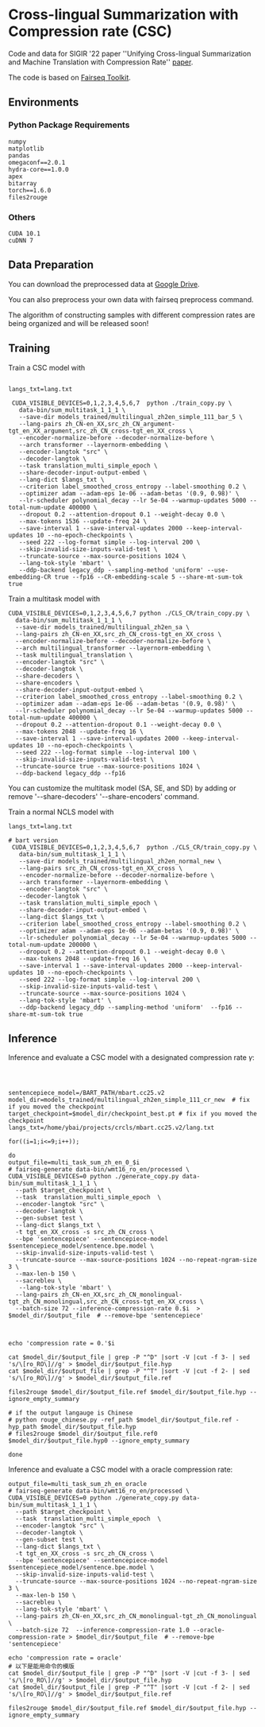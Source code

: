 # Cross-lingual Summarization with Compression rate (CSC)

Code and data for SIGIR '22 paper ''Unifying Cross-lingual Summarization and Machine Translation with Compression Rate'' [paper](https://arxiv.org/abs/2110.07936).

The code is based on [Fairseq Toolkit](https://github.com/pytorch/fairseq). 



## Environments
### Python Package Requirements
```
numpy
matplotlib
pandas
omegaconf==2.0.1
hydra-core==1.0.0
apex
bitarray
torch==1.6.0
files2rouge
```
### Others
```
CUDA 10.1
cuDNN 7
```
## Data Preparation 
You can download the preprocessed data at [Google Drive](https://drive.google.com/drive/folders/1FdOYP6-Zv50PVlL6h8wwHFWos0RppF7V?usp=sharing).

You can also preprocess your own data with fairseq preprocess command.

The algorithm of constructing samples with different compression rates are being organized and will be released soon! 

## Training

Train a CSC model with 
```

langs_txt=lang.txt 

 CUDA_VISIBLE_DEVICES=0,1,2,3,4,5,6,7  python ./train_copy.py \
   data-bin/sum_multitask_1_1_1 \
   --save-dir models_trained/multilingual_zh2en_simple_111_bar_5 \
   --lang-pairs zh_CN-en_XX,src_zh_CN_argument-tgt_en_XX_argument,src_zh_CN_cross-tgt_en_XX_cross \
   --encoder-normalize-before --decoder-normalize-before \
   --arch transformer --layernorm-embedding \
   --encoder-langtok "src" \
   --decoder-langtok \
   --task translation_multi_simple_epoch \
   --share-decoder-input-output-embed \
   --lang-dict $langs_txt \
   --criterion label_smoothed_cross_entropy --label-smoothing 0.2 \
   --optimizer adam --adam-eps 1e-06 --adam-betas '(0.9, 0.98)' \
   --lr-scheduler polynomial_decay --lr 5e-04 --warmup-updates 5000 --total-num-update 400000 \
   --dropout 0.2 --attention-dropout 0.1 --weight-decay 0.0 \
   --max-tokens 1536 --update-freq 24 \
   --save-interval 1 --save-interval-updates 2000 --keep-interval-updates 10 --no-epoch-checkpoints \
   --seed 222 --log-format simple --log-interval 200 \
   --skip-invalid-size-inputs-valid-test \
   --truncate-source --max-source-positions 1024 \
   --lang-tok-style 'mbart' \
   --ddp-backend legacy_ddp --sampling-method 'uniform' --use-embedding-CR true --fp16 --CR-embedding-scale 5 --share-mt-sum-tok true 
```

Train a multitask model with

```
CUDA_VISIBLE_DEVICES=0,1,2,3,4,5,6,7 python ./CLS_CR/train_copy.py \
  data-bin/sum_multitask_1_1_1 \
  --save-dir models_trained/multilingual_zh2en_sa \
  --lang-pairs zh_CN-en_XX,src_zh_CN_cross-tgt_en_XX_cross \
  --encoder-normalize-before --decoder-normalize-before \
  --arch multilingual_transformer --layernorm-embedding \
  --task multilingual_translation \
  --encoder-langtok "src" \
  --decoder-langtok \
  --share-decoders \
  --share-encoders \
  --share-decoder-input-output-embed \
  --criterion label_smoothed_cross_entropy --label-smoothing 0.2 \
  --optimizer adam --adam-eps 1e-06 --adam-betas '(0.9, 0.98)' \
  --lr-scheduler polynomial_decay --lr 5e-04 --warmup-updates 5000 --total-num-update 400000 \
  --dropout 0.2 --attention-dropout 0.1 --weight-decay 0.0 \
  --max-tokens 2048 --update-freq 16 \
  --save-interval 1 --save-interval-updates 2000 --keep-interval-updates 10 --no-epoch-checkpoints \
  --seed 222 --log-format simple --log-interval 100 \
  --skip-invalid-size-inputs-valid-test \
  --truncate-source true --max-source-positions 1024 \
  --ddp-backend legacy_ddp --fp16
```
You can customize the multitask model (SA, SE, and SD) by adding or remove '--share-decoders' '--share-encoders' command.


Train a normal NCLS model with

```
langs_txt=lang.txt

# bart version
 CUDA_VISIBLE_DEVICES=0,1,2,3,4,5,6,7  python ./CLS_CR/train_copy.py \
   data-bin/sum_multitask_1_1_1 \
   --save-dir models_trained/multilingual_zh2en_normal_new \
   --lang-pairs src_zh_CN_cross-tgt_en_XX_cross \
   --encoder-normalize-before --decoder-normalize-before \
   --arch transformer --layernorm-embedding \
   --encoder-langtok "src" \
   --decoder-langtok \
   --task translation_multi_simple_epoch \
   --share-decoder-input-output-embed \
   --lang-dict $langs_txt \
   --criterion label_smoothed_cross_entropy --label-smoothing 0.2 \
   --optimizer adam --adam-eps 1e-06 --adam-betas '(0.9, 0.98)' \
   --lr-scheduler polynomial_decay --lr 5e-04 --warmup-updates 5000 --total-num-update 200000 \
   --dropout 0.2 --attention-dropout 0.1 --weight-decay 0.0 \
   --max-tokens 2048 --update-freq 16 \
   --save-interval 1 --save-interval-updates 2000 --keep-interval-updates 10 --no-epoch-checkpoints \
   --seed 222 --log-format simple --log-interval 200 \
   --skip-invalid-size-inputs-valid-test \
   --truncate-source --max-source-positions 1024 \
   --lang-tok-style 'mbart' \
   --ddp-backend legacy_ddp --sampling-method 'uniform'  --fp16 --share-mt-sum-tok true

```

## Inference

Inference and evaluate a CSC model with a designated compression rate $\gamma$:

```



sentencepiece_model=/BART_PATH/mbart.cc25.v2
model_dir=models_trained/multilingual_zh2en_simple_111_cr_new  # fix if you moved the checkpoint
target_checkpoint=$model_dir/checkpoint_best.pt # fix if you moved the checkpoint
langs_txt=/home/ybai/projects/crcls/mbart.cc25.v2/lang.txt

for((i=1;i<=9;i++));

do
output_file=multi_task_sum_zh_en_0_$i
# fairseq-generate data-bin/wmt16_ro_en/processed \
CUDA_VISIBLE_DEVICES=0 python ./generate_copy.py data-bin/sum_multitask_1_1_1 \
  --path $target_checkpoint \
  --task  translation_multi_simple_epoch  \
  --encoder-langtok "src" \
  --decoder-langtok \
  --gen-subset test \
  --lang-dict $langs_txt \
  -t tgt_en_XX_cross -s src_zh_CN_cross \
  --bpe 'sentencepiece' --sentencepiece-model $sentencepiece_model/sentence.bpe.model \
  --skip-invalid-size-inputs-valid-test \
  --truncate-source --max-source-positions 1024 --no-repeat-ngram-size 3 \
  --max-len-b 150 \
  --sacrebleu \
   --lang-tok-style 'mbart' \
  --lang-pairs zh_CN-en_XX,src_zh_CN_monolingual-tgt_zh_CN_monolingual,src_zh_CN_cross-tgt_en_XX_cross \
  --batch-size 72 --inference-compression-rate 0.$i  > $model_dir/$output_file  # --remove-bpe 'sentencepiece'



echo 'compression rate = 0.'$i

cat $model_dir/$output_file | grep -P "^D" |sort -V |cut -f 3- | sed 's/\[ro_RO\]//g' > $model_dir/$output_file.hyp
cat $model_dir/$output_file | grep -P "^T" |sort -V |cut -f 2- | sed 's/\[ro_RO\]//g' > $model_dir/$output_file.ref

files2rouge $model_dir/$output_file.ref $model_dir/$output_file.hyp --ignore_empty_summary

# if the output langauge is Chinese
# python rouge_chinese.py -ref_path $model_dir/$output_file.ref -hyp_path $model_dir/$output_file.hyp
# files2rouge $model_dir/$output_file.ref0 $model_dir/$output_file.hyp0 --ignore_empty_summary

done
```
Inference and evaluate a CSC model with a oracle compression rate:

```
output_file=multi_task_sum_zh_en_oracle
# fairseq-generate data-bin/wmt16_ro_en/processed \
CUDA_VISIBLE_DEVICES=0 python ./generate_copy.py data-bin/sum_multitask_1_1_1 \
  --path $target_checkpoint \
  --task  translation_multi_simple_epoch  \
  --encoder-langtok "src" \
  --decoder-langtok \
  --gen-subset test \
  --lang-dict $langs_txt \
  -t tgt_en_XX_cross -s src_zh_CN_cross \
  --bpe 'sentencepiece' --sentencepiece-model $sentencepiece_model/sentence.bpe.model \
  --skip-invalid-size-inputs-valid-test \
  --truncate-source --max-source-positions 1024 --no-repeat-ngram-size 3 \
  --max-len-b 150 \
  --sacrebleu \
  --lang-tok-style 'mbart' \
  --lang-pairs zh_CN-en_XX,src_zh_CN_monolingual-tgt_zh_CN_monolingual \
  --batch-size 72  --inference-compression-rate 1.0 --oracle-compression-rate > $model_dir/$output_file  # --remove-bpe 'sentencepiece'

echo 'compression rate = oracle'
# 以下是能用命令的模版
cat $model_dir/$output_file | grep -P "^D" |sort -V |cut -f 3- | sed 's/\[ro_RO\]//g' > $model_dir/$output_file.hyp
cat $model_dir/$output_file | grep -P "^T" |sort -V |cut -f 2- | sed 's/\[ro_RO\]//g' > $model_dir/$output_file.ref

files2rouge $model_dir/$output_file.ref $model_dir/$output_file.hyp --ignore_empty_summary
```

<!-- 
# Citation

Please cite as:

``` bibtex


``` -->
